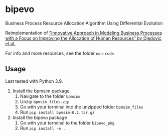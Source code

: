 # bipevo
Business Process Resource Allocation Algorithm Using Differential Evolution

Reimplementation of ["Innovative Approach in Modeling Business Processes with a Focus on Improving the Allocation of Human Resources" by Djedovic et al.](https://www.hindawi.com/journals/mpe/2018/9838560/)

For info and more resources, see the folder `non-code`

## Usage

Last tested with Python 3.9.

1. Install the bpmsim package
   1. Navigate to the folder `bpmsim`
   2. Unzip `bpmsim_files.zip`
   3. Go with your terminal into the unzipped folder `bpmsim_files`
   4. Run `pip install bpmsim-0.1.tar.gz`
2. Install the bipevo package
   1. Go with your terminal to the folder `bipevo_pkg`
   2. Run `pip install -e .  `
